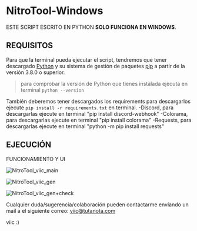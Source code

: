 # NitroTool-Windows
ESTE SCRIPT ESCRITO EN PYTHON **SOLO FUNCIONA EN WINDOWS**.

## REQUISITOS
Para que la terminal pueda ejecutar el script, tendremos que tener descargado [Python](https://www.python.org/) y su sistema de gestión de paquetes [pip](https://pypi.org/project/pip/) a partir de la versión 3.8.0 o superior. 
> para comprobar la versión de Python que tienes instalada ejecuta en terminal `python --version`

También deberemos tener descargados los requirements para descargarlos ejecute `pip install -r requirements.txt` en terminal.
-Discord, para descargarlas ejecute en terminal "pip install discord-webhook"
-Colorama, para descargarlas ejecute en terminal "pip install colorama"
-Requests, para descargarlas ejecute en terminal "python -m pip install requests"

## EJECUCIÓN




FUNCIONAMIENTO Y UI

![NitroTool_viic_main](https://user-images.githubusercontent.com/78870476/126480535-8fcaebd9-4096-4548-ab03-f12d985280f7.png)



![NitroTool_viic_gen](https://user-images.githubusercontent.com/78870476/126480614-00e660e8-1b83-4cc8-95c1-4ca3aa25af98.png)



![NitroTool_viic_gen+check](https://user-images.githubusercontent.com/78870476/126480649-ea27ed55-ac71-463a-a314-fce34597fe7d.png)




Cualquier duda/sugerencia/colaboración pueden contactarme envíando un mail a el siguiente correo: viic@tutanota.com

viic                                    :)

